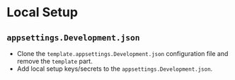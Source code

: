 # Local Setup

## `appsettings.Development.json`

- Clone the `template.appsettings.Development.json` configuration file and remove the `template` part.
- Add local setup keys/secrets to the `appsettings.Development.json`.
